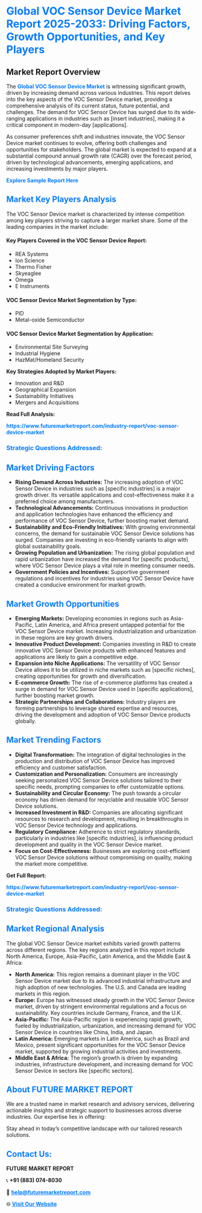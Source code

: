 <h1 style="color: #007BFF;">Global VOC Sensor Device Market Report 2025-2033: Driving Factors, Growth Opportunities, and Key Players</h1>

<section id="overview">
<h2>Market Report Overview</h2>
<p>The <a href="https://www.futuremarketreport.com/industry-report/voc-sensor-device-market" style="color: #007BFF; text-decoration: none;"><strong>Global VOC Sensor Device Market</strong></a> is witnessing significant growth, driven by increasing demand across various industries. This report delves into the key aspects of the VOC Sensor Device market, providing a comprehensive analysis of its current status, future potential, and challenges. The demand for VOC Sensor Device has surged due to its wide-ranging applications in industries such as [insert industries], making it a critical component in modern-day [applications].</p>
<p>As consumer preferences shift and industries innovate, the VOC Sensor Device market continues to evolve, offering both challenges and opportunities for stakeholders. The global market is expected to expand at a substantial compound annual growth rate (CAGR) over the forecast period, driven by technological advancements, emerging applications, and increasing investments by major players.</p>
</section>

<section id="overview">
<p><a href="https://www.futuremarketreport.com/request-sample/reportId=41841" style="color: #007BFF; text-decoration: none;"><strong>Explore Sample Report Here</strong></a></p>
</section>

<section id="key-players">
<h2 style="color: #007BFF;">Market Key Players Analysis</h2>
<p>The VOC Sensor Device market is characterized by intense competition among key players striving to capture a larger market share. Some of the leading companies in the market include:</p>
<h4>Key Players Covered in the VOC Sensor Device Report:</h4>
<ul><li>REA Systems</li><li>Ion Science</li><li>Thermo Fisher</li><li>Skyeaglee</li><li>Omega</li><li>E Instruments</li></ul>
<h4>VOC Sensor Device Market Segmentation by Type:</h4>
<ul><li>PID</li><li>Metal-oxide Semiconductor</li></ul>

<h4>VOC Sensor Device Market Segmentation by Application:</h4>
<ul><li>Environmental Site Surveying</li><li>Industrial Hygiene</li><li>HazMat/Homeland Security</li></ul>
<p><strong>Key Strategies Adopted by Market Players:</strong></p>
<ul>
<li>Innovation and R&D</li>
<li>Geographical Expansion</li>
<li>Sustainability Initiatives</li>
<li>Mergers and Acquisitions</li>
</ul>
</section>

<section>
<p><strong>Read Full Analysis: </strong></p><a href="https://www.futuremarketreport.com/industry-report/voc-sensor-device-market" style="color: #007BFF; text-decoration: none;"><strong>https://www.futuremarketreport.com/industry-report/voc-sensor-device-market</strong></a>
<h3 style="color: #007BFF;">Strategic Questions Addressed:</h3>
</section>

<section id="driving-factors">
<h2 style="color: #007BFF;">Market Driving Factors</h2>
<ul>
<li><strong>Rising Demand Across Industries:</strong> The increasing adoption of VOC Sensor Device in industries such as [specific industries] is a major growth driver. Its versatile applications and cost-effectiveness make it a preferred choice among manufacturers.</li>
<li><strong>Technological Advancements:</strong> Continuous innovations in production and application technologies have enhanced the efficiency and performance of VOC Sensor Device, further boosting market demand.</li>
<li><strong>Sustainability and Eco-Friendly Initiatives:</strong> With growing environmental concerns, the demand for sustainable VOC Sensor Device solutions has surged. Companies are investing in eco-friendly variants to align with global sustainability goals.</li>
<li><strong>Growing Population and Urbanization:</strong> The rising global population and rapid urbanization have increased the demand for [specific products], where VOC Sensor Device plays a vital role in meeting consumer needs.</li>
<li><strong>Government Policies and Incentives:</strong> Supportive government regulations and incentives for industries using VOC Sensor Device have created a conducive environment for market growth.</li>
</ul>
</section>

<section id="growth-opportunities">
<h2 style="color: #007BFF;">Market Growth Opportunities</h2>
<ul>
<li><strong>Emerging Markets:</strong> Developing economies in regions such as Asia-Pacific, Latin America, and Africa present untapped potential for the VOC Sensor Device market. Increasing industrialization and urbanization in these regions are key growth drivers.</li>
<li><strong>Innovative Product Development:</strong> Companies investing in R&D to create innovative VOC Sensor Device products with enhanced features and applications are likely to gain a competitive edge.</li>
<li><strong>Expansion into Niche Applications:</strong> The versatility of VOC Sensor Device allows it to be utilized in niche markets such as [specific niches], creating opportunities for growth and diversification.</li>
<li><strong>E-commerce Growth:</strong> The rise of e-commerce platforms has created a surge in demand for VOC Sensor Device used in [specific applications], further boosting market growth.</li>
<li><strong>Strategic Partnerships and Collaborations:</strong> Industry players are forming partnerships to leverage shared expertise and resources, driving the development and adoption of VOC Sensor Device products globally.</li>
</ul>
</section>

<section id="trending-factors">
<h2 style="color: #007BFF;">Market Trending Factors</h2>
<ul>
<li><strong>Digital Transformation:</strong> The integration of digital technologies in the production and distribution of VOC Sensor Device has improved efficiency and customer satisfaction.</li>
<li><strong>Customization and Personalization:</strong> Consumers are increasingly seeking personalized VOC Sensor Device solutions tailored to their specific needs, prompting companies to offer customizable options.</li>
<li><strong>Sustainability and Circular Economy:</strong> The push towards a circular economy has driven demand for recyclable and reusable VOC Sensor Device solutions.</li>
<li><strong>Increased Investment in R&D:</strong> Companies are allocating significant resources to research and development, resulting in breakthroughs in VOC Sensor Device technology and applications.</li>
<li><strong>Regulatory Compliance:</strong> Adherence to strict regulatory standards, particularly in industries like [specific industries], is influencing product development and quality in the VOC Sensor Device market.</li>
<li><strong>Focus on Cost-Effectiveness:</strong> Businesses are exploring cost-efficient VOC Sensor Device solutions without compromising on quality, making the market more competitive.</li>
</ul>
</section>

<section>
<p><strong>Get Full Report: </strong></p><a href="https://www.futuremarketreport.com/industry-report/voc-sensor-device-market" style="color: #007BFF; text-decoration: none;"><strong>https://www.futuremarketreport.com/industry-report/voc-sensor-device-market</strong></a>
<h3 style="color: #007BFF;">Strategic Questions Addressed:</h3>
</section>


<section id="regional-analysis">
<h2 style="color: #007BFF;">Market Regional Analysis</h2>
<p>The global VOC Sensor Device market exhibits varied growth patterns across different regions. The key regions analyzed in this report include North America, Europe, Asia-Pacific, Latin America, and the Middle East & Africa:</p>
<ul>
<li><strong>North America:</strong> This region remains a dominant player in the VOC Sensor Device market due to its advanced industrial infrastructure and high adoption of new technologies. The U.S. and Canada are leading markets in this region.</li>
<li><strong>Europe:</strong> Europe has witnessed steady growth in the VOC Sensor Device market, driven by stringent environmental regulations and a focus on sustainability. Key countries include Germany, France, and the U.K.</li>
<li><strong>Asia-Pacific:</strong> The Asia-Pacific region is experiencing rapid growth, fueled by industrialization, urbanization, and increasing demand for VOC Sensor Device in countries like China, India, and Japan.</li>
<li><strong>Latin America:</strong> Emerging markets in Latin America, such as Brazil and Mexico, present significant opportunities for the VOC Sensor Device market, supported by growing industrial activities and investments.</li>
<li><strong>Middle East & Africa:</strong> The region’s growth is driven by expanding industries, infrastructure development, and increasing demand for VOC Sensor Device in sectors like [specific sectors].</li>
</ul>
</section>

<footer>
<h2 style="color: #007BFF;">About FUTURE MARKET REPORT</h2>
<p>We are a trusted name in market research and advisory services, delivering actionable insights and strategic support to businesses across diverse industries. Our expertise lies in offering:</p>

<p>Stay ahead in today’s competitive landscape with our tailored research solutions.</p>

<h2 style="color: #007BFF;">Contact Us:</h2>
<p><strong>FUTURE MARKET REPORT</strong></p>
<p>📞 <strong>+91 (883) 074-8030</strong></p>
<p>📧 <strong><a href="mailto:help@futuremarketreport.com" style="color: #007BFF;">help@futuremarketreport.com</a></strong></p>
<p>🌐 <strong><a href="https://www.futuremarketreport.com/" style="color: #007BFF;">Visit Our Website</a></strong></p>
</footer>